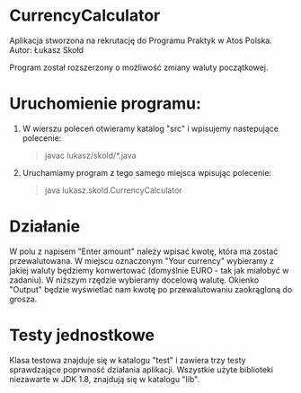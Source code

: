 # CurrencyCalculator
Aplikacja stworzona na rekrutację do Programu Praktyk w Atos Polska.<br>
Autor: Łukasz Skołd

Program został rozszerzony o możliwość zmiany waluty początkowej.

# Uruchomienie programu:
1. W wierszu poleceń otwieramy katalog "src" i wpisujemy nastepujące polecenie:
    >javac lukasz/skold/*.java<br>

2. Uruchamiamy program z tego samego miejsca wpisując polecenie:
    >java lukasz.skold.CurrencyCalculator
# Działanie
W polu z napisem "Enter amount" należy wpisać kwotę, która ma zostać przewalutowana. W miejscu oznaczonym "Your currency" wybieramy z jakiej waluty będziemy konwertować (domyślnie EURO - tak jak miałobyć w zadaniu). W niższym rzędzie wybieramy docelową walutę. Okienko "Output" będzie wyświetlać nam kwotę po przewalutowaniu zaokrągloną do grosza.
# Testy jednostkowe
Klasa testowa znajduje się w katalogu "test" i zawiera trzy testy sprawdzające poprwność działania aplikacji. Wszystkie użyte biblioteki niezawarte w JDK 1.8, znajdują się w katalogu "lib".
